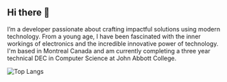 ## Hi there 👋
I’m a developer passionate about crafting impactful solutions using modern technology. 
From a young age, I have been fascinated with the inner workings of electronics and the incredible innovative power of technology.
I'm based in Montreal Canada and am currently completing a three year technical DEC in Computer Science at John Abbott College.

![Top Langs](https://github-readme-stats.vercel.app/api/top-langs/?username=TarynBeaupre&langs_count=8)
<!--
**TarynBeaupre/TarynBeaupre** is a ✨ _special_ ✨ repository because its `README.md` (this file) appears on your GitHub profile.

Here are some ideas to get you started:

- 🔭 I’m currently working on ...
- 🌱 I’m currently learning ...
- 👯 I’m looking to collaborate on ...
- 🤔 I’m looking for help with ...
- 💬 Ask me about ...
- 📫 How to reach me: ...
- 😄 Pronouns: ...
- ⚡ Fun fact: ...
-->
